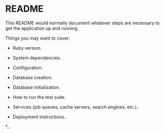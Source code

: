 # README

This README would normally document whatever steps are necessary to get the
application up and running.

Things you may want to cover:

* Ruby version.

* System dependencies.  

* Configuration.

* Database creation.

* Database initialization.

* How to run the test suite.

* Services (job queues, cache servers, search engines, etc.)..

* Deployment instructions..

*... 
